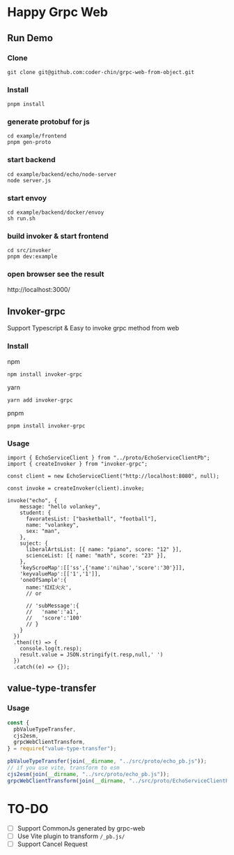 # Happy Grpc Web

## Run Demo

### Clone

```shell
git clone git@github.com:coder-chin/grpc-web-from-object.git
```

### Install

```shell
pnpm install
```

### generate protobuf for js

```
cd example/frontend
pnpm gen-proto
```

### start backend

```
cd example/backend/echo/node-server
node server.js
```

### start envoy

```
cd example/backend/docker/envoy
sh run.sh
```

### build invoker & start frontend

```
cd src/invoker
pnpm dev:example
```

### open browser see the result

http://localhost:3000/

## Invoker-grpc

Support Typescript & Easy to invoke grpc method from web

### Install
npm
```
npm install invoker-grpc
```

yarn
```
yarn add invoker-grpc
```
pnpm
```
pnpm install invoker-grpc
```
### Usage
```
import { EchoServiceClient } from "../proto/EchoServiceClientPb";
import { createInvoker } from "invoker-grpc";

const client = new EchoServiceClient("http://localhost:8080", null);

const invoke = createInvoker(client).invoke;

invoke("echo", {
    message: "hello volankey",
    student: {
      favoratesList: ["basketball", "football"],
      name: "volankey",
      sex: "man",
    },
    suject: {
      liberalArtsList: [{ name: "piano", score: "12" }],
      scienceList: [{ name: "math", score: "23" }],
    },
    'keyScroeMap':[['ss',{'name':'nihao','score':'30'}]],
    'keyvalueMap':[['1','1']],
    'oneOfSample':{
      name:'红红火火',
      // or

      // 'subMessage':{
      //   'name':'a1',
      //   'score':'100'
      // }
    }
  })
  .then((t) => {
    console.log(t.resp);
    result.value = JSON.stringify(t.resp,null,' ')
  })
  .catch((e) => {});
```

## value-type-transfer

### Usage

```js
const {
  pbValueTypeTransfer,
  cjs2esm,
  grpcWebClientTransform,
} = require("value-type-transfer");

pbValueTypeTransfer(join(__dirname, "../src/proto/echo_pb.js"));
// if you use vite, transform to esm
cjs2esm(join(__dirname, "../src/proto/echo_pb.js"));
grpcWebClientTransform(join(__dirname, "../src/proto/EchoServiceClientPb.ts"))
```



# TO-DO

- [ ] Support CommonJs generated by grpc-web
- [ ] Use Vite plugin to transform `/_pb.js/`
- [ ] Support Cancel Request
